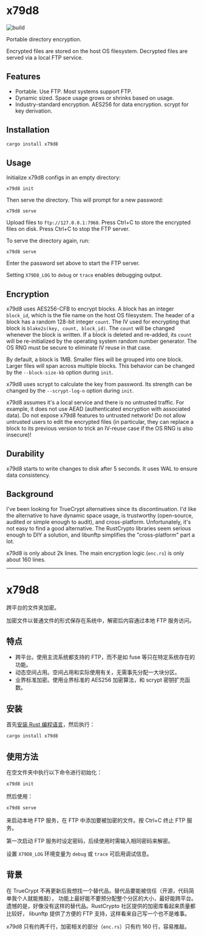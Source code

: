 # x79d8

![build](https://github.com/quark-zju/x79d8/workflows/build/badge.svg)

Portable directory encryption.

Encrypted files are stored on the host OS filesystem. Decrypted files are
served via a local FTP service.

## Features

- Portable. Use FTP. Most systems support FTP.
- Dynamic sized. Space usage grows or shrinks based on usage.
- Industry-standard encryption. AES256 for data encryption. scrypt for key derivation.

## Installation

```sh
cargo install x79d8
```

## Usage

Initialize x79d8 configs in an empty directory:

```
x79d8 init
```

Then serve the directory. This will prompt for a new password:

```
x79d8 serve
```

Upload files to `ftp://127.0.0.1:7968`. Press Ctrl+C to store the encrypted
files on disk. Press Ctrl+C to stop the FTP server.

To serve the directory again, run:

```
x79d8 serve
```

Enter the password set above to start the FTP server.

Setting `X79D8_LOG` to `debug` or `trace` enables debugging output.

## Encryption

x79d8 uses AES256-CFB to encrypt blocks. A block has an integer `block_id`,
which is the file name on the host OS filesystem. The header of a block has a
random 128-bit integer `count`. The IV used for encrypting that block is
`blake2s(key, count, block_id)`. The `count` will be changed whenever the
block is written. If a block is deleted and re-added, its `count` will be
re-initialized by the operating system random number generator. The OS RNG
must be secure to eliminate IV reuse in that case.

By default, a block is 1MB. Smaller files will be grouped into one block.
Larger files will span across multiple blocks. This behavior can be changed
by the `--block-size-kb` option during `init`.

x79d8 uses scrypt to calculate the key from password. Its strength can be
changed by the `--scrypt-log-n` option during `init`.

x79d8 assumes it's a local service and there is no untrusted traffic. For
example, it does not use AEAD (authenticated encryption with associated data).
Do not expose x79d8 features to untrusted network! Do not allow untrusted
users to edit the encrypted files (in particular, they can replace a block
to its previous version to trick an IV-reuse case if the OS RNG is also
insecure)!

## Durability

x79d8 starts to write changes to disk after 5 seconds. It uses WAL to ensure
data consistency.

## Background

I've been looking for TrueCrypt alternatives since its discontinuation. I'd
like the alternative to have dynamic space usage, is trustworthy (open-source,
audited or simple enough to audit), and cross-platform. Unfortunately, it's
not easy to find a good alternative. The RustCrypto libraries seem serious
enough to DIY a solution, and libunftp simplifies the "cross-platform" part
a lot.

x79d8 is only about 2k lines. The main encryption logic (`enc.rs`) is only
about 160 lines.

---

# x79d8

跨平台的文件夹加密。

加密文件以普通文件的形式保存在系统中，解密后内容通过本地 FTP 服务访问。

## 特点

- 跨平台。使用主流系统都支持的 FTP，而不是如 fuse 等只在特定系统存在的功能。
- 动态空间占用。空间占用和实际使用有关，无需事先分配一大块分区。
- 业界标准加密。使用业界标准的 AES256 加密算法，和 scrypt 密钥扩充函数。

## 安装

首先[安装 Rust 编程语言](https://www.rust-lang.org/zh-CN/tools/install)，然后执行：

```sh
cargo install x79d8
```

## 使用方法

在空文件夹中执行以下命令进行初始化：

```sh
x79d8 init
```

然后使用：

```sh
x79d8 serve
```

来启动本地 FTP 服务，在 FTP 中添加要被加密的文件。按 Ctrl+C 终止 FTP 服务。

第一次启动 FTP 服务时设定密码，后续使用时需输入相同密码来解密。

设置 `X79D8_LOG` 环境变量为 `debug` 或 `trace` 可启用调试信息。

## 背景

在 TrueCrypt 不再更新后我想找一个替代品。替代品要能被信任（开源，代码简单我个人就能推敲），
功能上最好能不要预分配整个分区的大小，最好能跨平台。
遗憾的是，好像没有这样的替代品。RustCrypto 社区提供的加密库看起来质量都比较好，
libunftp 提供了方便的 FTP 支持，这样看来自己写一个也不是难事。

x79d8 只有约两千行，加密相关的部分（`enc.rs`）只有约 160 行，容易推敲。

